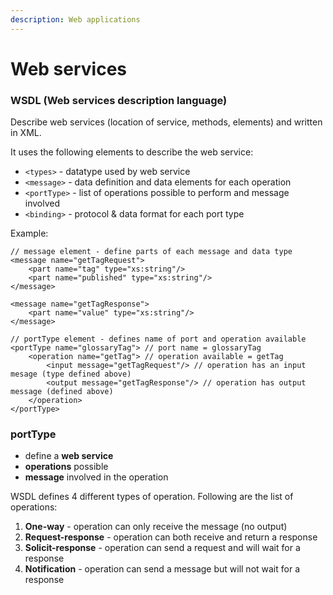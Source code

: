 ```yaml
---
description: Web applications
---
```


# Web services

### WSDL \(Web services description language\)

Describe web services \(location of service, methods, elements\) and written in XML.

It uses the following elements to describe the web service:

* `<types>` - datatype used by web service
* `<message>` - data definition and data elements for each operation
* `<portType>` - list of operations possible to perform and message involved
* `<binding>` - protocol & data format for each  port type

Example:

```text
// message element - define parts of each message and data type
<message name="getTagRequest">
    <part name="tag" type="xs:string"/>
    <part name="published" type="xs:string"/>
</message>

<message name="getTagResponse">
    <part name="value" type="xs:string"/>
</message>

// portType element - defines name of port and operation available
<portType name="glossaryTag"> // port name = glossaryTag
    <operation name="getTag"> // operation available = getTag
        <input message="getTagRequest"/> // operation has an input mesage (type defined above)
        <output message="getTagResponse"/> // operation has output message (defined above)
    </operation>
</portType>
```

### portType

* define a **web service**
* **operations** possible
* **message** involved in the operation

WSDL defines 4 different types of operation. Following are the list of operations:

1. **One-way** - operation can only receive the message \(no output\)
2. **Request-response** - operation can both receive and return a response
3. **Solicit-response** - operation can send a request and will wait for a response
4. **Notification** - operation can send a message but will not wait for a response



